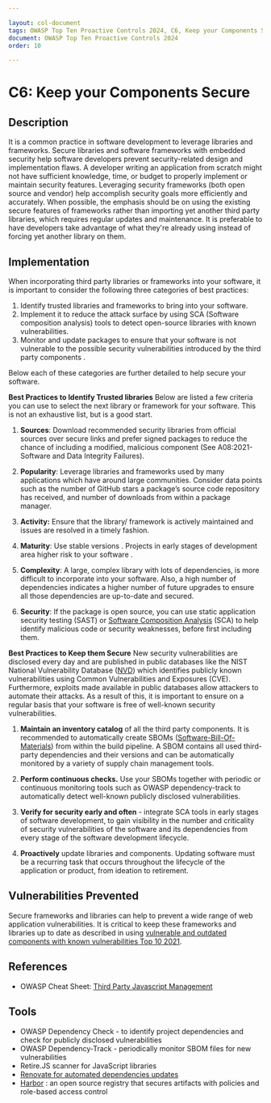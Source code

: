 ```yaml
---

layout: col-document
tags: OWASP Top Ten Proactive Controls 2024, C6, Keep your Components Secure
document: OWASP Top Ten Proactive Controls 2024
order: 10

---
```

# C6: Keep your Components Secure

## Description

It is a common practice in software development to leverage libraries and frameworks. Secure libraries and software frameworks with embedded security help software developers prevent security-related design and implementation flaws. A developer writing an application from scratch might not have sufficient knowledge, time, or budget to properly implement or maintain security features. Leveraging security frameworks (both open source and vendor) help accomplish security goals more efficiently and accurately.
When possible, the emphasis should be on using the existing secure features of frameworks rather than importing yet another third party libraries, which requires regular updates and maintenance. It is preferable to have developers take advantage of what they're already using instead of forcing yet another library on them.

## Implementation

When incorporating third party libraries or frameworks into your software, it is important to consider the following three categories of best practices:
1. Identify trusted libraries and frameworks to bring into your software.
2. Implement it to reduce the attack surface by using SCA (Software composition analysis) tools to detect open-source libraries with known vulnerabilities.
3. Monitor and update packages to ensure that your software is not vulnerable to the possible security vulnerabilities introduced by the third party components .

Below each of these categories are further detailed to help secure your software.

**Best Practices to Identify Trusted libraries**
Below are listed a few criteria you can use to select the next library or framework for your software. This is not an exhaustive list, but is a good start.

1. **Sources**: Download recommended security libraries from official sources over secure links and prefer signed packages to reduce the chance of including a modified, malicious component (See A08:2021-Software and Data Integrity Failures).

2. **Popularity**: Leverage libraries and frameworks used by many applications which have around large communities. Consider data points such as the number of GitHub stars a package’s source code repository has received, and number of downloads from within a package manager.

3. **Activity:** Ensure that the library/ framework is actively maintained and issues are resolved in a timely fashion.

4. **Maturity**: Use stable versions . Projects in early stages of development area higher risk to your software .

5. **Complexity**: A large, complex library with lots of dependencies, is more difficult to incorporate into your software. Also, a high number of dependencies indicates a higher number of future upgrades to ensure all those dependencies are up-to-date and secured.

6. **Security**: If the package is open source, you can use static application security testing (SAST) or [Software Composition Analysis](https://en.everybodywiki.com/Software_Composition_Analysis#:~:text=Software%20Composition%20Analysis%20%28SCA%29%20comprises,been%20integrated%20into%20your%20applications.) (SCA) to help identify malicious code or security weaknesses, before first including them.

**Best Practices to Keep them Secure**
New security vulnerabilities are disclosed every day and are published in public databases like the NIST National Vulnerability Database ([NVD](https://nvd.nist.gov/)) which identifies publicly known vulnerabilities using Common Vulnerabilities and Exposures (CVE). Furthermore, exploits made available in public databases allow attackers to automate their attacks. As a result of this, it is important to ensure on a regular basis that your software is free of well-known security vulnerabilities.

1. **Maintain an inventory catalog** of all the third party components. It is recommended to automatically create SBOMs ([Software-Bill-Of-Materials](https://cyclonedx.org/)) from within the build pipeline. A SBOM contains all used third-party dependencies and their versions and can be automatically monitored by a variety of supply chain management tools.

2. **Perform continuous checks.** Use your SBOMs together with periodic or continuous monitoring tools such as OWASP dependency-track to automatically detect well-known publicly disclosed vulnerabilities.

3. **Verify for security early and often** - integrate SCA tools in early stages of software development, to gain visibility in the number and criticality of security vulnerabilities of the software and its dependencies from every stage of the software development lifecycle.

4. **Proactively** update libraries and components. Updating software must be a recurring task that occurs throughout the lifecycle of the application or product, from ideation to retirement.

## Vulnerabilities Prevented

Secure frameworks and libraries can help to prevent a wide range of web application vulnerabilities. It is critical to keep these frameworks and libraries up to date as described in using [vulnerable and outdated components with known vulnerabilities Top 10 2021](https://owasp.org/Top10/A06_2021-Vulnerable_and_Outdated_Components/).

## References

- OWASP Cheat Sheet: [Third Party Javascript Management](https://cheatsheetseries.owasp.org/cheatsheets/Third_Party_Javascript_Management_Cheat_Sheet.html#sandboxing-content)

## Tools

- OWASP Dependency Check ­- to identify project dependencies and check for publicly disclosed vulnerabilities
- OWASP Dependency-Track - periodically monitor SBOM files for new vulnerabilities
- Retire.JS scanner for JavaScript libraries
- [Renovate for automated dependencies updates](https://github.com/renovatebot/renovate)
- [Harbor](https://goharbor.io/) : an open source registry that secures artifacts with policies and role-based access control
